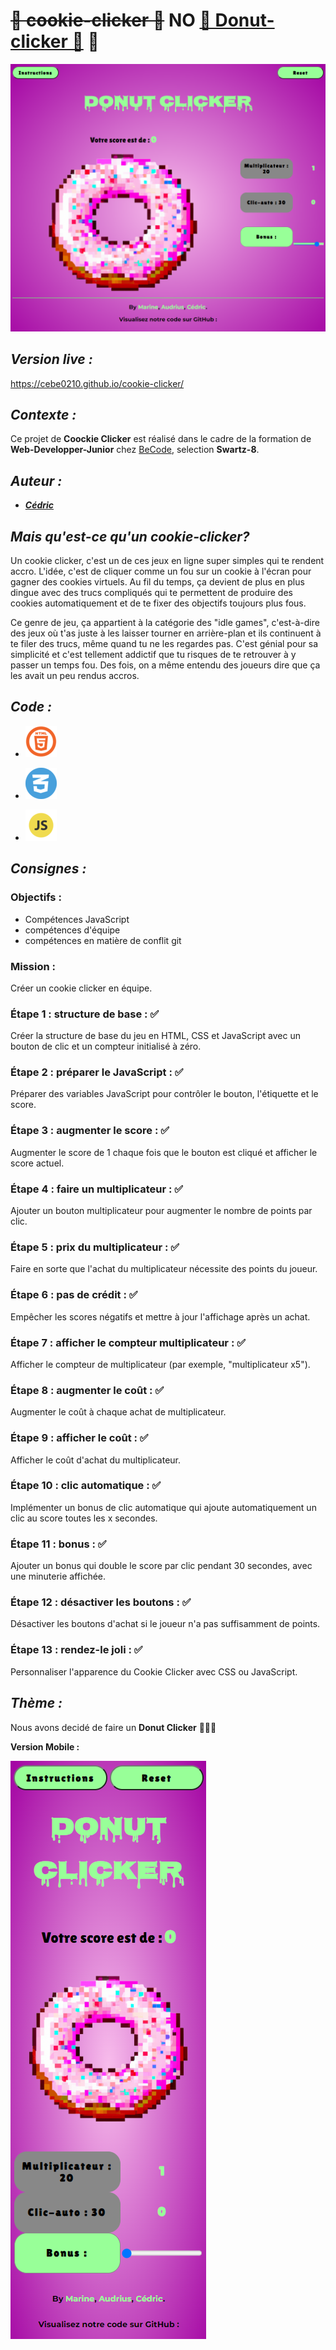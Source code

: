 # ~~🍪 cookie-clicker 🍪~~ **NO** [🍩 Donut-clicker 🍩](https://marinevh.github.io/cookie-clicker/ "Donut-Clicker") 🤤

![desktop](img/desktop.png)

## _Version live :_

https://cebe0210.github.io/cookie-clicker/

## _Contexte :_

Ce projet de **Coockie Clicker** est réalisé dans le cadre de la formation de **Web-Developper-Junior** chez [BeCode](https://becode.org/all-trainings/pedagogical-framework-junior-developer/ "BeCode"), selection **Swartz-8**.

## _Auteur :_

- ***[Cédric](https://github.com/cebe0210 "GitHub")*** 

## _Mais qu'est-ce qu'un **cookie-clicker**?_

Un cookie clicker, c'est un de ces jeux en ligne super simples qui te rendent accro. L'idée, c'est de cliquer comme un fou sur un cookie à l'écran pour gagner des cookies virtuels. Au fil du temps, ça devient de plus en plus dingue avec des trucs compliqués qui te permettent de produire des cookies automatiquement et de te fixer des objectifs toujours plus fous.

Ce genre de jeu, ça appartient à la catégorie des "idle games", c'est-à-dire des jeux où t'as juste à les laisser tourner en arrière-plan et ils continuent à te filer des trucs, même quand tu ne les regardes pas. C'est génial pour sa simplicité et c'est tellement addictif que tu risques de te retrouver à y passer un temps fou. Des fois, on a même entendu des joueurs dire que ça les avait un peu rendus accros.

## _Code :_

- [![HTML](img/html.webp)](https://github.com/MarineVH/cookie-clicker/blob/main/index.html "GitHub")

- [![CSS](img/css.webp)](https://github.com/MarineVH/cookie-clicker/blob/main/style.css "GitHub")

- [![JavaScript](img/js.webp)](https://github.com/MarineVH/cookie-clicker/blob/main/main.js "GitHub")


## _Consignes :_

### Objectifs :

- Compétences JavaScript
- compétences d'équipe
- compétences en matière de conflit git

### Mission :

Créer un cookie clicker en équipe.

### Étape 1 : structure de base : ✅

Créer la structure de base du jeu en HTML, CSS et JavaScript avec un bouton de clic et un compteur initialisé à zéro.

### Étape 2 : préparer le JavaScript : ✅

Préparer des variables JavaScript pour contrôler le bouton, l'étiquette et le score.

### Étape 3 : augmenter le score : ✅

Augmenter le score de 1 chaque fois que le bouton est cliqué et afficher le score actuel.

### Étape 4 : faire un multiplicateur : ✅

Ajouter un bouton multiplicateur pour augmenter le nombre de points par clic.

### Étape 5 : prix du multiplicateur : ✅
 
Faire en sorte que l'achat du multiplicateur nécessite des points du joueur.

### Étape 6 : pas de crédit : ✅

Empêcher les scores négatifs et mettre à jour l'affichage après un achat.

### Étape 7 : afficher le compteur multiplicateur : ✅

Afficher le compteur de multiplicateur (par exemple, "multiplicateur x5").

### Étape 8 : augmenter le coût : ✅

Augmenter le coût à chaque achat de multiplicateur.

### Étape 9 : afficher le coût : ✅

Afficher le coût d'achat du multiplicateur.

### Étape 10 : clic automatique : ✅

Implémenter un bonus de clic automatique qui ajoute automatiquement un clic au score toutes les x secondes.

### Étape 11 : bonus : ✅

Ajouter un bonus qui double le score par clic pendant 30 secondes, avec une minuterie affichée.

### Étape 12 : désactiver les boutons : ✅

Désactiver les boutons d'achat si le joueur n'a pas suffisamment de points.

### Étape 13 : rendez-le joli : ✅

Personnaliser l'apparence du Cookie Clicker avec CSS ou JavaScript.

## _Thème :_

Nous avons decidé de faire un **Donut Clicker** 🍩🍩🍩

**Version Mobile :**

![mobile](img/mobile.png)

